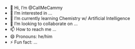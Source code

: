- 👋 Hi, I’m @CallMeCammy
- 👀 I’m interested in ...
- 🌱 I’m currently learning Chemistry w/ Artificial Intelligence
- 💞️ I’m looking to collaborate on ...
- 📫 How to reach me ...
- 😄 Pronouns: he/him
- ⚡ Fun fact: ...

<!---
CallMeCammy/CallMeCammy is a ✨ special ✨ repository because its `README.md` (this file) appears on your GitHub profile.
You can click the Preview link to take a look at your changes.
--->
